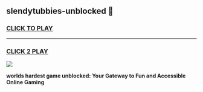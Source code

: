 
## slendytubbies-unblocked 👋
<h3>
<a href="https://premium.freeplayer.one?title=slendytubbies-unblocked&ref=14F">CLICK TO PLAY</a></h3>
<hr>

<h3>
<a href="https://premium.freeplayer.one?title=slendytubbies-unblocked&ref=14F">CLICK 2 PLAY</a>
  
</h3>

<a href="https://premium.freeplayer.one?title=slendytubbies-unblocked&ref=12F/"><img src="https://clearcache.store/games.png"></a>


**worlds hardest game unblocked: Your Gateway to Fun and Accessible Online Gaming**
